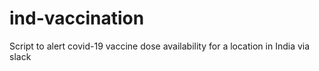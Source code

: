 # ind-vaccination
Script to alert covid-19 vaccine dose availability for a location in India via slack
